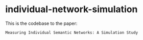 # individual-network-simulation

This is the codebase to the paper:

`Measuring Individual Semantic Networks: A Simulation Study`
